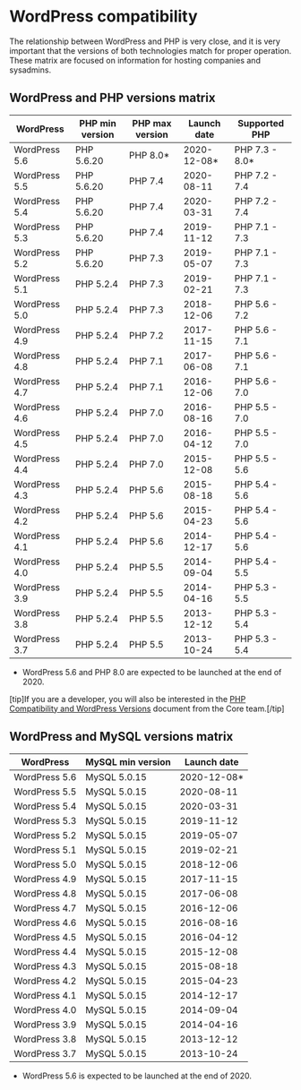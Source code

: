# WordPress compatibility

The relationship between WordPress and PHP is very close, and it is very important that the versions of both technologies match for proper operation. These matrix are focused on information for hosting companies and sysadmins.

## WordPress and PHP versions matrix

WordPress | PHP min version | PHP max version | Launch date | Supported PHP
------------ | ------------- | ------------- | ------------- | -------------
WordPress 5.6 | PHP 5.6.20 | PHP 8.0* | 2020-12-08* | PHP 7.3 - 8.0*
WordPress 5.5 | PHP 5.6.20 | PHP 7.4 | 2020-08-11 | PHP 7.2 - 7.4
WordPress 5.4 | PHP 5.6.20 | PHP 7.4 | 2020-03-31 | PHP 7.2 - 7.4
WordPress 5.3 | PHP 5.6.20 | PHP 7.4 | 2019-11-12 | PHP 7.1 - 7.3
WordPress 5.2 | PHP 5.6.20 | PHP 7.3 | 2019-05-07 | PHP 7.1 - 7.3
WordPress 5.1 | PHP 5.2.4 | PHP 7.3 | 2019-02-21 | PHP 7.1 - 7.3
WordPress 5.0 | PHP 5.2.4 | PHP 7.3 | 2018-12-06 | PHP 5.6 - 7.2
WordPress 4.9 | PHP 5.2.4 | PHP 7.2 | 2017-11-15 | PHP 5.6 - 7.1
WordPress 4.8 | PHP 5.2.4 | PHP 7.1 | 2017-06-08 | PHP 5.6 - 7.1
WordPress 4.7 | PHP 5.2.4 | PHP 7.1 | 2016-12-06 | PHP 5.6 - 7.0
WordPress 4.6 | PHP 5.2.4 | PHP 7.0 | 2016-08-16 | PHP 5.5 - 7.0
WordPress 4.5 | PHP 5.2.4 | PHP 7.0 | 2016-04-12 | PHP 5.5 - 7.0
WordPress 4.4 | PHP 5.2.4 | PHP 7.0 | 2015-12-08 | PHP 5.5 - 5.6
WordPress 4.3 | PHP 5.2.4 | PHP 5.6 | 2015-08-18 | PHP 5.4 - 5.6
WordPress 4.2 | PHP 5.2.4 | PHP 5.6 | 2015-04-23 | PHP 5.4 - 5.6
WordPress 4.1 | PHP 5.2.4 | PHP 5.6 | 2014-12-17 | PHP 5.4 - 5.6
WordPress 4.0 | PHP 5.2.4 | PHP 5.5 | 2014-09-04 | PHP 5.4 - 5.5
WordPress 3.9 | PHP 5.2.4 | PHP 5.5 | 2014-04-16 | PHP 5.3 - 5.5
WordPress 3.8 | PHP 5.2.4 | PHP 5.5 | 2013-12-12 | PHP 5.3 - 5.4
WordPress 3.7 | PHP 5.2.4 | PHP 5.5 | 2013-10-24 | PHP 5.3 - 5.4

* WordPress 5.6 and PHP 8.0 are expected to be launched at the end of 2020.

\[tip\]If you are a developer, you will also be interested in the <a href="https://make.wordpress.org/core/handbook/references/php-compatibility-and-wordpress-versions/">PHP Compatibility and WordPress Versions</a> document from the Core team.\[/tip\]

## WordPress and MySQL versions matrix

WordPress | MySQL min version | Launch date
------------ | ------------- | -------------
WordPress 5.6 | MySQL 5.0.15 | 2020-12-08*
WordPress 5.5 | MySQL 5.0.15 | 2020-08-11
WordPress 5.4 | MySQL 5.0.15 | 2020-03-31
WordPress 5.3 | MySQL 5.0.15 | 2019-11-12
WordPress 5.2 | MySQL 5.0.15 | 2019-05-07
WordPress 5.1 | MySQL 5.0.15 | 2019-02-21
WordPress 5.0 | MySQL 5.0.15 | 2018-12-06
WordPress 4.9 | MySQL 5.0.15 | 2017-11-15
WordPress 4.8 | MySQL 5.0.15 | 2017-06-08
WordPress 4.7 | MySQL 5.0.15 | 2016-12-06
WordPress 4.6 | MySQL 5.0.15 | 2016-08-16
WordPress 4.5 | MySQL 5.0.15 | 2016-04-12
WordPress 4.4 | MySQL 5.0.15 | 2015-12-08
WordPress 4.3 | MySQL 5.0.15 | 2015-08-18
WordPress 4.2 | MySQL 5.0.15 | 2015-04-23
WordPress 4.1 | MySQL 5.0.15 | 2014-12-17
WordPress 4.0 | MySQL 5.0.15 | 2014-09-04
WordPress 3.9 | MySQL 5.0.15 | 2014-04-16
WordPress 3.8 | MySQL 5.0.15 | 2013-12-12
WordPress 3.7 | MySQL 5.0.15 | 2013-10-24

* WordPress 5.6 is expected to be launched at the end of 2020.
